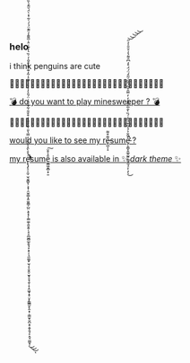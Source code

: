 ### helo
i think penguins are cute

🐧🐧🐧🐧🐧🐧🐧🐧🐧🐧🐧🐧🐧🐧🐧🐧🐧🐧🐧🐧🐧🐧🐧🐧🐧🐧🐧🐧🐧🐧

[💣 do you want to play minesweeper ? 💣](https://penguinuwu.github.io/minesweeper.html)

🐧🐧🐧🐧🐧🐧🐧🐧🐧🐧🐧🐧🐧🐧🐧🐧🐧🐧🐧🐧🐧🐧🐧🐧🐧🐧🐧🐧🐧🐧

[would you like to see my re̶̢̺͕̝͌͒͌sume̵̡̛͕͇̞͈̲̭̰͍̦͇̘̼̘̠̙̣̗̖͒̋̆̉́̉͂͒̉̊͑́̏̀̐̅͐̅̄̊̒̓̿̑̊͂́͒͂͑͂̂́̈́̈́̊̒͆̑͌̉̓̊̑̑͐͐̋̚͜͝͝͝͝͝ ?](https://penguinuwu.github.io/resume/resume.pdf)

[my re̴̢̢̡̨̛̛̛̛̠̝̫̦̫̖̬̳̬̹͕͓̜̯̫̠͇̟͍̫͈̳̦̺̤͕̥͓̗̜͇͚̜͍̬͍̦̝̠̭̲͖̻̲͓̬̘͓͕̥͔͉̼͚̮̙̫̖̝͎̮̭̠̮̬̠̥̘̱̜̝̩̭͖̟̝̥̤͓̙̳͇̮̙̭͙̹̣̳̫͓̮̪͕̥̭̞̯̘̝̣̯̘̤͇͓̦͗͛̊̀̂̾͂̌͛̓̿̔̎̇͋̉̆̇̒͒̌͋͋̊̆̂͗̈́̎͐̓̾͗͑̿͐̍̃̓͊̓̄̽̑̆̑̓͑̏͛̓͊͑̈̾̅͌̂̓̋͊̈́̍́̍̃͑̽̀̈́̆͂̊̀̏̓̓́̏̒́͗͗͋͐̓̈́̉̏̒̎̏̊̍́̇͛͂̇́̈́̉̍̃̉̊̿̈́́̂̏̿̂̌̃̇̈́͋̄͒̄̆̎́͑͗͛͗̎͒̄̎̏͂̏̋̓͂̀̈̈́͛̇͊͆̽̈̊́̎͂̋͑͗̈́̾́̆̊̆̾͌̇̽͊̾̀̏̓̾͆̉͋̀̅̌͗̅͛̀̇̆̔̑̿̀̿̓̄̾̽̀̎̇̈́͆̈́́̈́̋̂̐̊̊̿̓̈̃̌̌̋̑̒͊͑͐́͒͛̐̏̒̿̇̿̽̍̊̒̀̈́̌̐̈́́͆͛̂̿͂̚͘̕̕̕̕͘̕͘͘͘̕͘̚̕͜͜͜͠͝͝͝͝͝͠͝͝͝͝͝͝͝͝ͅsume̺̳͖̭̻̝̦̱̎̉͒̆͠ is also available in ✨ *dark theme* ✨](https://penguinuwu.github.io/resume/resume-dark.pdf)

<!--
**penguinuwu/penguinuwu** is a ✨ _special_ ✨ repository because its `README.md` (this file) appears on your GitHub profile.

Here are some ideas to get you started:

- 🔭 I’m currently working on ...
- 🌱 I’m currently learning ...
- 👯 I’m looking to collaborate on ...
- 🤔 I’m looking for help with ...
- 💬 Ask me about ...
- 📫 How to reach me: ...
- 😄 Pronouns: ...
- ⚡ Fun fact: ...
-->
